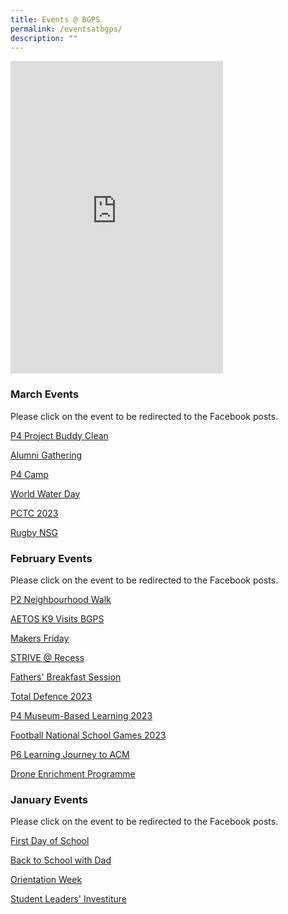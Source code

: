 ```yaml
---
title: Events @ BGPS
permalink: /eventsatbgps/
description: ""
---
```

<iframe allow="autoplay; clipboard-write; encrypted-media; picture-in-picture; web-share" allowfullscreen="true" frameborder="0" scrolling="no" style="border:none;overflow:hidden" height="500" width="340" src="https://www.facebook.com/plugins/page.php?href=https%3A%2F%2Fwww.facebook.com%2Fprofile.php%3Fid%3D100063517780837&amp;tabs=timeline&amp;width=340&amp;height=500&amp;small_header=false&amp;adapt_container_width=true&amp;hide_cover=false&amp;show_facepile=true&amp;appId=6052908834755363"></iframe>


### March Events
Please click on the event to be redirected to the Facebook posts.

[P4 Project Buddy Clean](https://www.facebook.com/media/set/?vanity=100063517780837&amp;set=a.671196421674278)

[Alumni Gathering](https://www.facebook.com/media/set/?vanity=100063517780837&amp;set=a.672996804827573)

[P4 Camp](https://www.facebook.com/media/set/?vanity=100063517780837&amp;set=a.683341283793125)

[World Water Day](https://www.facebook.com/media/set/?vanity=100063517780837&amp;set=a.686048723522381)

[PCTC 2023](https://www.facebook.com/media/set/?vanity=100063517780837&amp;set=a.686163780177542)

[Rugby NSG ](https://www.facebook.com/media/set/?vanity=100063517780837&amp;set=a.689024433224810)


### February Events
Please click on the event to be redirected to the Facebook posts. 

[P2 Neighbourhood Walk](https://www.facebook.com/media/set/?vanity=100063517780837&amp;set=a.648963560564231)

[AETOS K9 Visits BGPS](https://www.facebook.com/media/set/?vanity=100063517780837&amp;set=a.654664516660802)

[Makers Friday](https://www.facebook.com/media/set/?vanity=100063517780837&amp;set=a.656947316432522)

[STRIVE @ Recess](https://www.facebook.com/media/set/?vanity=100063517780837&amp;set=a.657904233003497)

[Fathers' Breakfast Session](https://www.facebook.com/media/set/?vanity=100063517780837&amp;set=a.657911266336127)

[Total Defence 2023](https://www.facebook.com/media/set/?vanity=100063517780837&amp;set=a.659054306221823)

[P4 Museum-Based Learning 2023](https://www.facebook.com/media/set/?vanity=100063517780837&amp;set=a.660378679422719)

[Football National School Games 2023](https://www.facebook.com/media/set/?vanity=100063517780837&amp;set=a.660462159414371)

[P6 Learning Journey to ACM](https://www.facebook.com/media/set/?vanity=100063517780837&amp;set=a.668262031967717)

[Drone Enrichment Programme](https://www.facebook.com/media/set/?vanity=100063517780837&amp;set=a.669539348506652)

### January Events

Please click on the event to be redirected to the Facebook posts. 

[First Day of School](https://www.facebook.com/media/set/?vanity=100063517780837&amp;set=a.624921746301746)

[Back to School with Dad](https://www.facebook.com/media/set/?vanity=100063517780837&amp;set=a.625657719561482)

[Orientation Week](https://www.facebook.com/media/set/?vanity=100063517780837&amp;set=a.626619256131995)

[Student Leaders' Investiture](https://www.facebook.com/media/set/?vanity=100063517780837&amp;set=a.628157195978201)